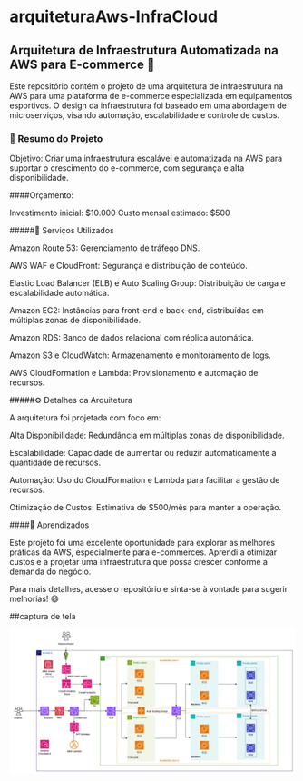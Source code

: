 # arquiteturaAws-InfraCloud

## Arquitetura de Infraestrutura Automatizada na AWS para E-commerce 🛒

Este repositório contém o projeto de uma arquitetura de infraestrutura na AWS para uma plataforma de e-commerce especializada em equipamentos esportivos. O design da infraestrutura foi baseado em uma abordagem de microserviços, visando automação, escalabilidade e controle de custos.

### 📌 Resumo do Projeto

Objetivo: Criar uma infraestrutura escalável e automatizada na AWS para suportar o crescimento do e-commerce, com segurança e alta disponibilidade.

####Orçamento:

Investimento inicial: $10.000
Custo mensal estimado: $500

#####🔧 Serviços Utilizados

Amazon Route 53: Gerenciamento de tráfego DNS.

AWS WAF e CloudFront: Segurança e distribuição de conteúdo.

Elastic Load Balancer (ELB) e Auto Scaling Group: Distribuição de carga e escalabilidade automática.

Amazon EC2: Instâncias para front-end e back-end, distribuídas em múltiplas zonas de disponibilidade.

Amazon RDS: Banco de dados relacional com réplica automática.

Amazon S3 e CloudWatch: Armazenamento e monitoramento de logs.

AWS CloudFormation e Lambda: Provisionamento e automação de recursos.

#####⚙️ Detalhes da Arquitetura

A arquitetura foi projetada com foco em:

Alta Disponibilidade: Redundância em múltiplas zonas de disponibilidade.

Escalabilidade: Capacidade de aumentar ou reduzir automaticamente a quantidade de recursos.

Automação: Uso do CloudFormation e Lambda para facilitar a gestão de recursos.

Otimização de Custos: Estimativa de $500/mês para manter a operação.

####📝 Aprendizados

Este projeto foi uma excelente oportunidade para explorar as melhores práticas da AWS, especialmente para e-commerces. Aprendi a otimizar custos e a projetar uma infraestrutura que possa crescer conforme a demanda do negócio.

Para mais detalhes, acesse o repositório e sinta-se à vontade para sugerir melhorias! 😄

##captura de tela

![imagem Diagrama](Diagrama.jpeg)
